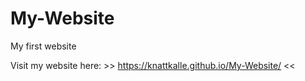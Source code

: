 # My-Website
My first website

Visit my website here: >> https://knattkalle.github.io/My-Website/ <<
